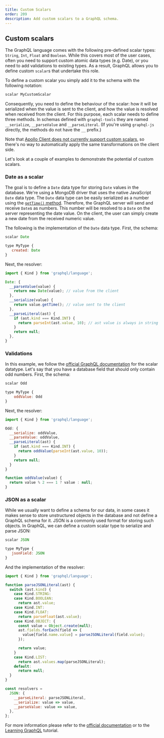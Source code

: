 ```yaml
---
title: Custom Scalars
order: 209
description: Add custom scalars to a GraphQL schema.
---
```


## Custom scalars

The GraphQL language comes with the following pre-defined scalar types: `String`, `Int`, `Float` and `Boolean`. While this covers most of the user cases, often you need to support custom atomic data types (e.g. Date), or you need to add validations to existing types. As a result, GraphQL allows you to define custom `scalar`s that undertake this role.

To define a custom scalar you simply add it to the schema with the following notation:

```js
scalar MyCustomScalar
```

Consequently, you need to define the behaviour of the scalar: how it will be serialized when the value is sent to the client, and how the value is resolved when received from the client. For this purpose, each scalar needs to define three methods. In schemas defined with `graphql-tools` they are named `__serialize`, `__parseValue` and `__parseLiteral`. (If you're using `graphql-js` directly, the methods do not have the `__` prefix.)

Note that [Apollo Client does not currently support custom scalars](https://github.com/apollostack/apollo-client/issues/585), so there's no way to automatically apply the same transformations on the client side.

Let's look at a couple of examples to demonstrate the potential of custom scalars.

### Date as a scalar

The goal is to define a `Date` data type for storing `Date` values in the database. We're using a MongoDB driver that uses the native JavaScript `Date` data type. The `Date` data type can be easily serialized as a number using the [`getTime()` method](https://developer.mozilla.org/en-US/docs/Web/JavaScript/Reference/Global_Objects/Date/getTime). Therefore, the GraphQL server will send and receive `Date`s as numbers. This number will be resolved to a `Date` on the server representing the date value. On the client, the user can simply create a new date from the received numeric value.

The following is the implementation of the `Date` data type. First, the schema:

```js
scalar Date

type MyType {
   created: Date
}
```

Next, the resolver:

```js
import { Kind } from 'graphql/language';

Date: {
  __parseValue(value) {
    return new Date(value); // value from the client
  },
  __serialize(value) {
    return value.getTime(); // value sent to the client
  },
  __parseLiteral(ast) {
    if (ast.kind === Kind.INT) {
      return parseInt(ast.value, 10); // ast value is always in string format
    }
    return null;
  },
}
```

### Validations

In this example, we follow the [official GraphQL documentation](http://graphql.org/docs/api-reference-type-system/) for the scalar datatype. Let's say that you have a database field that should only contain odd numbers. First, the schema:

```js
scalar Odd

type MyType {
    oddValue: Odd
}
```

Next, the resolver:

```js
import { Kind } from 'graphql/language';

Odd: {
  __serialize: oddValue,
  __parseValue: oddValue,
  __parseLiteral(ast) {
    if (ast.kind === Kind.INT) {
      return oddValue(parseInt(ast.value, 10));
    }
    return null;
  }
}

function oddValue(value) {
  return value % 2 === 1 ? value : null;
}
```

### JSON as a scalar

While we usually want to define a schema for our data, in some cases it makes sense to store unstructured objects in the database and not define a GraphQL schema for it. JSON is a commonly used format for storing such objects. In GraphQL, we can define a custom scalar type to serialize and parse JSON:


```js
scalar JSON

type MyType {
   jsonField: JSON
}
```

And the implementation of the resolver:

```js
import { Kind } from 'graphql/language';

function parseJSONLiteral(ast) {
  switch (ast.kind) {
    case Kind.STRING:
    case Kind.BOOLEAN:
      return ast.value;
    case Kind.INT:
    case Kind.FLOAT:
      return parseFloat(ast.value);
    case Kind.OBJECT: {
      const value = Object.create(null);
      ast.fields.forEach(field => {
        value[field.name.value] = parseJSONLiteral(field.value);
      });

      return value;
    }
    case Kind.LIST:
      return ast.values.map(parseJSONLiteral);
    default:
      return null;
  }
}

const resolvers =
  JSON: {
    __parseLiteral: parseJSONLiteral,
    __serialize: value => value,
    __parseValue: value => value,
  },
};
```

For more information please refer to the [official documentation](http://graphql.org/docs/api-reference-type-system/) or to the [Learning GraphQL](https://github.com/mugli/learning-graphql/blob/master/7.%20Deep%20Dive%20into%20GraphQL%20Type%20System.md) tutorial.
